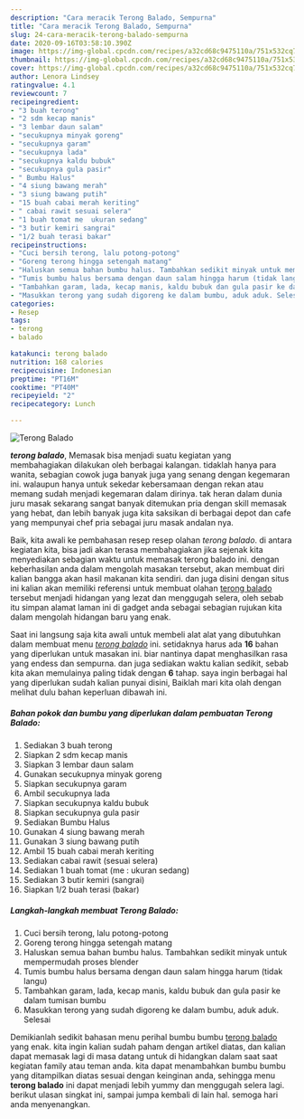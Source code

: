 ```yaml
---
description: "Cara meracik Terong Balado, Sempurna"
title: "Cara meracik Terong Balado, Sempurna"
slug: 24-cara-meracik-terong-balado-sempurna
date: 2020-09-16T03:58:10.390Z
image: https://img-global.cpcdn.com/recipes/a32cd68c9475110a/751x532cq70/terong-balado-foto-resep-utama.jpg
thumbnail: https://img-global.cpcdn.com/recipes/a32cd68c9475110a/751x532cq70/terong-balado-foto-resep-utama.jpg
cover: https://img-global.cpcdn.com/recipes/a32cd68c9475110a/751x532cq70/terong-balado-foto-resep-utama.jpg
author: Lenora Lindsey
ratingvalue: 4.1
reviewcount: 7
recipeingredient:
- "3 buah terong"
- "2 sdm kecap manis"
- "3 lembar daun salam"
- "secukupnya minyak goreng"
- "secukupnya garam"
- "secukupnya lada"
- "secukupnya kaldu bubuk"
- "secukupnya gula pasir"
- " Bumbu Halus"
- "4 siung bawang merah"
- "3 siung bawang putih"
- "15 buah cabai merah keriting"
- " cabai rawit sesuai selera"
- "1 buah tomat me  ukuran sedang"
- "3 butir kemiri sangrai"
- "1/2 buah terasi bakar"
recipeinstructions:
- "Cuci bersih terong, lalu potong-potong"
- "Goreng terong hingga setengah matang"
- "Haluskan semua bahan bumbu halus. Tambahkan sedikit minyak untuk mempermudah proses blender"
- "Tumis bumbu halus bersama dengan daun salam hingga harum (tidak langu)"
- "Tambahkan garam, lada, kecap manis, kaldu bubuk dan gula pasir ke dalam tumisan bumbu"
- "Masukkan terong yang sudah digoreng ke dalam bumbu, aduk aduk. Selesai"
categories:
- Resep
tags:
- terong
- balado

katakunci: terong balado 
nutrition: 168 calories
recipecuisine: Indonesian
preptime: "PT16M"
cooktime: "PT40M"
recipeyield: "2"
recipecategory: Lunch

---
```



![Terong Balado](https://img-global.cpcdn.com/recipes/a32cd68c9475110a/751x532cq70/terong-balado-foto-resep-utama.jpg)

<b><i>terong balado</i></b>, Memasak bisa menjadi suatu kegiatan yang membahagiakan dilakukan oleh berbagai kalangan. tidaklah hanya para wanita, sebagian cowok juga banyak juga yang senang dengan kegemaran ini. walaupun hanya untuk sekedar kebersamaan dengan rekan atau memang sudah menjadi kegemaran dalam dirinya. tak heran dalam dunia juru masak sekarang sangat banyak ditemukan pria dengan skill memasak yang hebat, dan lebih banyak juga kita saksikan di berbagai depot dan cafe yang mempunyai chef pria sebagai juru masak andalan nya.

Baik, kita awali ke pembahasan resep resep olahan <i>terong balado</i>. di antara kegiatan kita, bisa jadi akan terasa membahagiakan jika sejenak kita menyediakan sebagian waktu untuk memasak terong balado ini. dengan keberhasilan anda dalam mengolah masakan tersebut, akan membuat diri kalian bangga akan hasil makanan kita sendiri. dan juga disini dengan situs ini kalian akan memiliki referensi untuk membuat olahan <u>terong balado</u> tersebut menjadi hidangan yang lezat dan menggugah selera, oleh sebab itu simpan alamat laman ini di gadget anda sebagai sebagian rujukan kita dalam mengolah hidangan baru yang enak.




Saat ini langsung saja kita awali untuk membeli alat alat yang dibutuhkan dalam membuat menu <u><i>terong balado</i></u> ini. setidaknya harus ada <b>16</b> bahan yang diperlukan untuk masakan ini. biar nantinya dapat menghasilkan rasa yang endess dan sempurna. dan juga sediakan waktu kalian sedikit, sebab kita akan memulainya paling tidak dengan <b>6</b> tahap. saya ingin berbagai hal yang diperlukan sudah kalian punyai disini, Baiklah mari kita olah dengan melihat dulu bahan keperluan dibawah ini.

<!--inarticleads1-->

##### Bahan pokok dan bumbu yang diperlukan dalam pembuatan Terong Balado:

1. Sediakan 3 buah terong
1. Siapkan 2 sdm kecap manis
1. Siapkan 3 lembar daun salam
1. Gunakan secukupnya minyak goreng
1. Siapkan secukupnya garam
1. Ambil secukupnya lada
1. Siapkan secukupnya kaldu bubuk
1. Siapkan secukupnya gula pasir
1. Sediakan  Bumbu Halus
1. Gunakan 4 siung bawang merah
1. Gunakan 3 siung bawang putih
1. Ambil 15 buah cabai merah keriting
1. Sediakan  cabai rawit (sesuai selera)
1. Sediakan 1 buah tomat (me : ukuran sedang)
1. Sediakan 3 butir kemiri (sangrai)
1. Siapkan 1/2 buah terasi (bakar)




<!--inarticleads2-->

##### Langkah-langkah membuat Terong Balado:

1. Cuci bersih terong, lalu potong-potong
1. Goreng terong hingga setengah matang
1. Haluskan semua bahan bumbu halus. Tambahkan sedikit minyak untuk mempermudah proses blender
1. Tumis bumbu halus bersama dengan daun salam hingga harum (tidak langu)
1. Tambahkan garam, lada, kecap manis, kaldu bubuk dan gula pasir ke dalam tumisan bumbu
1. Masukkan terong yang sudah digoreng ke dalam bumbu, aduk aduk. Selesai




Demikianlah sedikit bahasan menu perihal bumbu bumbu <u>terong balado</u> yang enak. kita ingin kalian sudah paham dengan artikel diatas, dan kalian dapat memasak lagi di masa datang untuk di hidangkan dalam saat saat kegiatan family atau teman anda. kita dapat menambahkan bumbu bumbu yang ditampilkan diatas sesuai dengan keinginan anda, sehingga menu <b>terong balado</b> ini dapat menjadi lebih yummy dan menggugah selera lagi. berikut ulasan singkat ini, sampai jumpa kembali di lain hal. semoga hari anda menyenangkan.
